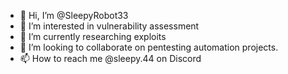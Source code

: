 - 👋 Hi, I’m @SleepyRobot33
- 👀 I’m interested in vulnerability assessment
- 🌱 I’m currently researching exploits
- 💞️ I’m looking to collaborate on pentesting automation projects.
- 📫 How to reach me @sleepy.44 on Discord

<!---
SleepyRobot33/SleepyRobot33 is a ✨ special ✨ repository because its `README.md` (this file) appears on your GitHub profile.
You can click the Preview link to take a look at your changes.
--->

